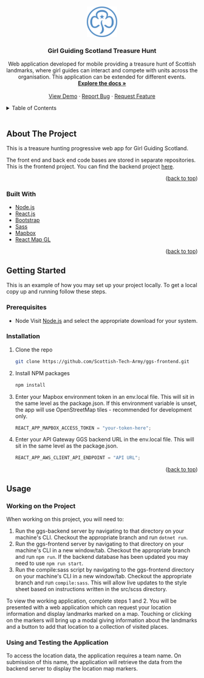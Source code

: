 <div id="top"></div>
<!--
*** This README is adapted from the Best-README-Template by othneildrew.
*** @ https://github.com/othneildrew/Best-README-Template
-->

<!-- PROJECT SHIELDS -->
<!--
*** Note from the original template author:
*** I'm using markdown "reference style" links for readability.
*** Reference links are enclosed in brackets [ ] instead of parentheses ( ).
*** See the bottom of this document for the declaration of the reference variables
*** for contributors-url, forks-url, etc. This is an optional, concise syntax you may use.
*** https://www.markdownguide.org/basic-syntax/#reference-style-links
-->

<!-- [![Contributors][contributors-shield]][contributors-url]
[![Forks][forks-shield]][forks-url]
[![Stargazers][stars-shield]][stars-url]
[![Issues][issues-shield]][issues-url]
[![MIT License][license-shield]][license-url]
[![LinkedIn][linkedin-shield]][linkedin-url] -->

<!-- PROJECT LOGO -->
<br />
<div align="center">
  <a href="https://github.com/Scottish-Tech-Army/ggs-frontend">
    <img src="src/assets/images/gg-logo.png" alt="Logo" width="auto" height="80">
  </a>

<h3 align="center">Girl Guiding Scotland Treasure Hunt</h3>

  <p align="center">
    Web application developed for mobile providing a treasure hunt of Scottish landmarks, where girl guides can interact and compete with units across the organisation. This application can be extended for different events.
    <br />
    <a href="https://github.com/Scottish-Tech-Army/ggs-frontend"><strong>Explore the docs »</strong></a>
    <br />
    <br />
    <a href="https://github.com/Scottish-Tech-Army/ggs-frontend">View Demo</a>
    ·
    <a href="https://github.com/Scottish-Tech-Army/ggs-frontend/issues">Report Bug</a>
    ·
    <a href="https://github.com/Scottish-Tech-Army/ggs-frontend/issues">Request Feature</a>
  </p>
</div>

<!-- TABLE OF CONTENTS -->
<details>
  <summary>Table of Contents</summary>
  <ol>
    <li>
      <a href="#about-the-project">About The Project</a>
      <ul>
        <li><a href="#built-with">Built With</a></li>
      </ul>
    </li>
    <li>
      <a href="#getting-started">Getting Started</a>
      <ul>
        <li><a href="#prerequisites">Prerequisites</a></li>
        <li><a href="#installation">Installation</a></li>
      </ul>
    </li>
    <li><a href="#usage">Usage</a></li>
    <!-- <li><a href="#roadmap">Roadmap</a></li>
    <li><a href="#contributing">Contributing</a></li>
    <li><a href="#license">License</a></li>
    <li><a href="#contact">Contact</a></li>
    <li><a href="#acknowledgments">Acknowledgments</a></li> -->
  </ol>
</details>
<br>

<!-- ABOUT THE PROJECT -->

## About The Project

<p>This is a treasure hunting progressive web app for Girl Guiding Scotland.</p>
<p>The front end and back end code bases are stored in separate repositories. This is the frontend project. You can find the backend project <a href="https://github.com/Scottish-Tech-Army/ggs-backend">here</a>.</p>

<!-- [![Product Name Screen Shot][product-screenshot]](https://example.com) -->

<!-- Here's a blank template to get started: To avoid retyping too much info. Do a search and replace with your text editor for the following: `github_username`, `repo_name`, `twitter_handle`, `linkedin_username`, `email`, `email_client`, `project_title`, `project_description` -->

<p align="right">(<a href="#top">back to top</a>)</p>

### Built With

- [Node.js](https://nodejs.org/en/)
- [React.js](https://reactjs.org/)
- [Bootstrap](https://getbootstrap.com)
- [Sass](https://sass-lang.com/dart-sass)
- [Mapbox](https://www.mapbox.com/)
- [React Map GL](https://visgl.github.io/react-map-gl/)

<p align="right">(<a href="#top">back to top</a>)</p>

<!-- GETTING STARTED -->

## Getting Started

This is an example of how you may set up your project locally.
To get a local copy up and running follow these steps.

### Prerequisites

- Node
  Visit [Node.js](https://nodejs.org/en/download/) and select the appropriate download for your system.

### Installation

1. Clone the repo
   ```sh
   git clone https://github.com/Scottish-Tech-Army/ggs-frontend.git
   ```
2. Install NPM packages
   ```sh
   npm install
   ```
3. Enter your Mapbox environment token in an env.local file. This will sit in the same level as the package.json. If this environment variable is unset, the app will use OpenStreetMap tiles - recommended for development only.

   ```js
   REACT_APP_MAPBOX_ACCESS_TOKEN = "your-token-here";
   ```

4. Enter your API Gateway GGS backend URL in the env.local file. This will sit in the same level as the package.json.
   ```js
   REACT_APP_AWS_CLIENT_API_ENDPOINT = "API URL";
   ```

<p align="right">(<a href="#top">back to top</a>)</p>

<!-- USAGE EXAMPLES -->

## Usage

### Working on the Project

When working on this project, you will need to:

1. Run the ggs-backend server by navigating to that directory on your machine's CLI. Checkout the appropriate branch and run `dotnet run`.
2. Run the ggs-frontend server by navigating to that directory on your machine's CLI in a new window/tab. Checkout the appropriate branch and run `npm run`. If the backend database has been updated you may need to use `npm run start`.
3. Run the compile:sass script by navigating to the ggs-frontend directory on your machine's CLI in a new window/tab. Checkout the appropriate branch and run `compile:sass`. This will allow live updates to the style sheet based on instructions written in the src/scss directory.

To view the working application, complete steps 1 and 2.
You will be presented with a web application which can request your location information and display landmarks marked on a map. Touching or clicking on the markers will bring up a modal giving information about the landmarks and a button to add that location to a collection of visited places.

### Using and Testing the Application

To access the location data, the application requires a team name. On submission of this name, the application will retrieve the data from the backend server to display the location map markers.

